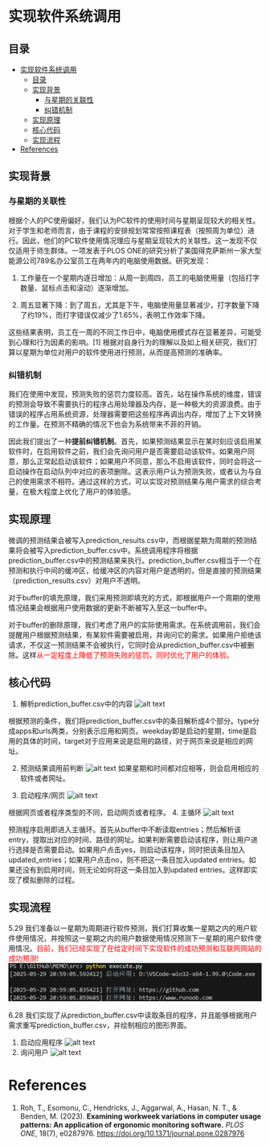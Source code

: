 # 实现软件系统调用

## 目录
- [实现软件系统调用](#实现软件系统调用)
  - [目录](#目录)
  - [实现背景](#实现背景)
    - [与星期的关联性](#与星期的关联性)
    - [纠错机制](#纠错机制)
  - [实现原理](#实现原理)
  - [核心代码](#核心代码)
  - [实现流程](#实现流程)
- [References](#references)

## 实现背景

### 与星期的关联性

根据个人的PC使用偏好，我们认为PC软件的使用时间与星期呈现较大的相关性。对于学生和老师而言，由于课程的安排规划常常按照课程表（按照周为单位）进行。因此，他们的PC软件使用情况理应与星期呈现较大的关联性。这一发现不仅仅适用于师生群体。一项发表于PLOS ONE的研究分析了美国得克萨斯州一家大型能源公司789名办公室员工在两年内的电脑使用数据。研究发现：

1. 工作量在一个星期内逐日增加：从周一到周四，员工的电脑使用量（包括打字数量、鼠标点击和滚动）逐渐增加。

2. 周五显著下降：到了周五，尤其是下午，电脑使用量显著减少，打字数量下降了约19%，而打字错误仅减少了1.65%，表明工作效率下降。

这些结果表明，员工在一周的不同工作日中，电脑使用模式存在显著差异，可能受到心理和行为因素的影响。[1] 根据对自身行为的理解以及如上相关研究，我们打算以星期为单位对用户的软件使用进行预测，从而提高预测的准确率。


### 纠错机制
我们在使用中发现，预测失败的惩罚力度较高。首先，站在操作系统的维度，错误的预测会导致不需要执行的程序占用处理器及内存，是一种极大的资源浪费。由于错误的程序占用系统资源，处理器需要把这些程序再调出内存，增加了上下文转换的工作量。在预测不精确的情况下也会为系统带来不菲的开销。

因此我们提出了一种**提前纠错机制**。首先，如果预测结果显示在某时刻应该启用某软件时，在启用软件之前，我们会先询问用户是否需要启动该软件。如果用户同意，那么正常起启动该软件；如果用户不同意，那么不启用该软件，同时会将这一启动操作在启动队列中对应的表项删除。这表示用户认为预测失败，或者认为与自己的使用需求不相符。通过这样的方式，可以实现对预测结果与用户需求的综合考量，在极大程度上优化了用户的体验感。

## 实现原理
微调的预测结果会被写入prediction_results.csv中，而根据星期为周期的预测结果将会被写入prediction_buffer.csv中。系统调用程序将根据prediction_buffer.csv中的预测结果来执行。prediction_buffer.csv相当于一个在预测和执行中间的缓冲区，给缓冲区的内容对用户是透明的，但是直接的预测结果（prediction_results.csv）对用户不透明。

对于buffer的填充原理，我们采用预测即填充的方式，即根据用户一个周期的使用情况结果会根据用户使用数据的更新不断被写入至这一buffer中。

对于buffer的删除原理，我们考虑了用户的实际使用需求。在系统调用前，我们会提醒用户根据预测结果，有某软件需要被启用，并询问它的需求。如果用户拒绝该请求，不仅这一预测结果不会被执行，它同时会从prediction_buffer.csv中被删除。这样<span style="color:red;">从一定程度上降低了预测失败的惩罚，同时优化了用户的体验。</span>

## 核心代码
1. 解析prediction_buffer.csv中的内容
![alt text](\asset\parse.png)

根据预测的条件，我们将prediction_buffer.csv中的条目解析成4个部分。type分成apps和urls两类，分别表示应用和网页。weekday即是启动的星期，time是启用的具体的时间，target对于应用来说是启用的路径，对于网页来说是相应的网址。

2. 预测结果调用前判断
![alt text](\asset\call.png)
如果星期和时间都对应相等，则会启用相应的软件或者网址。

3. 启动程序/网页
![alt text](\asset\launch.png)

根据网页或者程序类型的不同，启动网页或者程序。
4. 主循环
![alt text](\asset\circle.png)

预测程序启用即进入主循环。首先从buffer中不断读取entries；然后解析该entry，提取出对应的时间、路径的网址。如果判断需要启动该程序，则让用户进行选择是否需要启动。如果用户点击yes，则启动该程序，同时把该条目加入updated_entries；如果用户点击no，则不把这一条目加入updated entries。如果还没有到启用时间，则无论如何将这一条目加入到updated entries。这样即实现了模拟删除的过程。

## 实现流程

5.29 我们准备以一星期为周期进行软件预测，我们打算收集一星期之内的用户软件使用情况，并按照这一星期之内的用户数据使用情况预测下一星期的用户软件使用情况。<span style="color:red;">目前，我们已经实现了在给定时间下实现软件的成功预测和互联网网站的成功预测!</span>
![成功启用](/final_report/asset/image.png)

6.28 我们实现了从prediction_buffer.csv中读取条目的程序，并且能够根据用户需求重写prediction_buffer.csv，并绘制相应的图形界面。
1. 启动应用程序
![alt text](\asset\setup.png)
2. 询问用户
![alt text](\asset\customer.png)

# References
1. Roh, T., Esomonu, C., Hendricks, J., Aggarwal, A., Hasan, N. T., & Benden, M. (2023).  **Examining workweek variations in computer usage patterns: An application of ergonomic monitoring software.**  *PLOS ONE*, 18(7), e0287976. https://doi.org/10.1371/journal.pone.0287976
